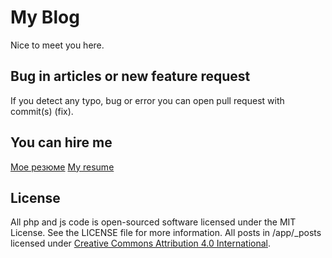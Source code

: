 My Blog
=======
Nice to meet you here.

Bug in articles or new feature request
-------------------------------------
If you detect any typo, bug or error you can open pull request with commit(s) (fix).

You can hire me
---------------

[Мое резюме](http://dmtry.me/about)
[My resume](http://en.dmtry.me/about)

License
-------
All php and js code is open-sourced software licensed under the MIT License. See the LICENSE file for more information.
All posts in /app/_posts licensed under [Creative Commons Attribution 4.0 International](http://creativecommons.org/licenses/by/4.0/).